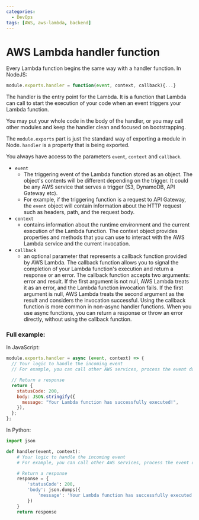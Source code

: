 ```yaml
---
categories:
  - DevOps
tags: [AWS, aws-lambda, backend]
---
```


# AWS Lambda handler function

Every Lambda function begins the same way with a handler function. In NodeJS:

```js
module.exports.handler = function(event, context, callback){...}
```

The handler is the entry point for the Lambda. It is a function that Lambda can
call to start the execution of your code when an event triggers your Lambda
function.

You may put your whole code in the body of the handler, or you may call other
modules and keep the handler clean and focused on bootstrapping.

The `module.exports` part is just the standard way of exporting a module in
Node. `handler` is a property that is being exported.

You always have access to the parameters `event`, `context` and `callback`.

- `event`
  - The triggering event of the Lambda function stored as an object. The
    object's contents will be different depending on the trigger. It could be
    any AWS service that serves a trigger (S3, DynamoDB, API Gateway etc).
  - For example, if the triggering function is a request to API Gateway, the
    `event` object will contain information about the HTTP request such as
    headers, path, and the request body.
- `context`
  - contains information about the runtime environment and the current execution
    of the Lambda function. The context object provides properties and methods
    that you can use to interact with the AWS Lambda service and the current
    invocation.
- `callback`
  - an optional parameter that represents a callback function provided by AWS
    Lambda. The callback function allows you to signal the completion of your
    Lambda function's execution and return a response or an error. The callback
    function accepts two arguments: error and result. If the first argument is
    not null, AWS Lambda treats it as an error, and the Lambda function
    invocation fails. If the first argument is null, AWS Lambda treats the
    second argument as the result and considers the invocation successful. Using
    the callback function is more common in non-async handler functions. When
    you use async functions, you can return a response or throw an error
    directly, without using the callback function.

### Full example:

In JavaScript:

```js
module.exports.handler = async (event, context) => {
  // Your logic to handle the incoming event
  // For example, you can call other AWS services, process the event data, etc.

  // Return a response
  return {
    statusCode: 200,
    body: JSON.stringify({
      message: "Your Lambda function has successfully executed!",
    }),
  };
};
```

In Python:

```py
import json

def handler(event, context):
    # Your logic to handle the incoming event
    # For example, you can call other AWS services, process the event data, etc.

    # Return a response
    response = {
        'statusCode': 200,
        'body': json.dumps({
            'message': 'Your Lambda function has successfully executed!'
        })
    }
    return response
```
